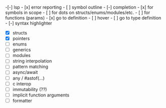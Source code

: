 -[-]  lsp
    - [x] error reporting
    - [ ] symbol outline
    - [-] completion
        - [x] for symbols in scope
        - [ ] for dots on structs/enums/modules/etc.
        - [ ] for functions (params)
    - [x] go to definition
    - [ ] hover
    - [ ] go to type definition
    - [-] syntax highlighter
-[x] structs
-[x] pointers
-[ ] enums
-[ ] generics
-[ ] modules
-[ ] string interpolation
-[ ] pattern matching
-[ ] async/await
-[ ] any / #astof(...)
-[ ] c interop
-[ ] immutability (??)
-[ ] implicit function arguments
-[ ] formatter